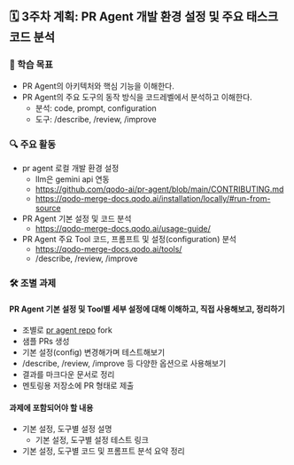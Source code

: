 ## 🗓️ 3주차 계획: PR Agent 개발 환경 설정 및 주요 태스크 코드 분석

### 🎯 학습 목표

- PR Agent의 아키텍처와 핵심 기능을 이해한다.
- PR Agent의 주요 도구의 동작 방식을 코드레벨에서 분석하고 이해한다.
  - 분석: code, prompt, configuration
  - 도구: /describe, /review, /improve 

### 🔍 주요 활동

- pr agent 로컬 개발 환경 설정
  - llm은 gemini api 연동
  - https://github.com/qodo-ai/pr-agent/blob/main/CONTRIBUTING.md
  - https://qodo-merge-docs.qodo.ai/installation/locally/#run-from-source
- PR Agent 기본 설정 및 코드 분석
  - https://qodo-merge-docs.qodo.ai/usage-guide/
- PR Agent 주요 Tool 코드, 프롬프트 및 설정(configuration) 분석
  - https://qodo-merge-docs.qodo.ai/tools/
  - /describe, /review, /improve 

### 🛠️ 조별 과제

#### PR Agent 기본 설정 및 Tool별 세부 설정에 대해 이해하고, 직접 사용해보고, 정리하기

- 조별로 [pr agent repo](https://github.com/ossca-2025/pr-agent) fork
- 샘플 PRs 생성
- 기본 설정(config) 변경해가며 테스트해보기
- /describe, /review, /improve 등 다양한 옵션으로 사용해보기
- 결과를 마크다운 문서로 정리
- 멘토링용 저장소에 PR 형태로 제출

#### 과제에 포함되어야 할 내용
- 기본 설정, 도구별 설정 설명
  - 기본 설정, 도구별 설정 테스트 링크
- 기본 설정, 도구별 코드 및 프롬프트 분석 요약 정리
 
